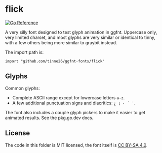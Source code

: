 # flick
[![Go Reference](https://pkg.go.dev/badge/tinne26/ggfnt-fonts/flick.svg)](https://pkg.go.dev/github.com/tinne26/ggfnt-fonts/flick)

A very silly font designed to test glyph animation in ggfnt. Uppercase only, very limited charset, and most glyphs are very similar or identical to tinny, with a few others being more similar to graybit instead.

The import path is:
```Golang
import "github.com/tinne26/ggfnt-fonts/flick"
```

## Glyphs

Common glyphs:
- Complete ASCII range except for lowercase letters `a-z`.
- A few additional punctuation signs and diacritics: `¿ ¡ · ´ ¨`.

The font also includes a couple glyph pickers to make it easier to get animated results. See the pkg.go.dev docs.

## License

The code in this folder is MIT licensed, the font itself is [CC BY-SA 4.0](https://creativecommons.org/licenses/by-sa/4.0/).
